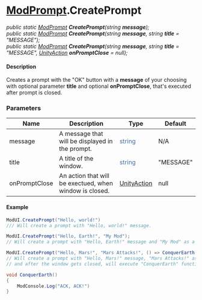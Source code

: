 # [ModPrompt](API/MSCLoader/ModPrompt.md).CreatePrompt

*public static [ModPrompt](API/MSCLoader/ModPrompt.md) <b>CreatePrompt</b>(string <b>message</b>);*  
*public static [ModPrompt](API/MSCLoader/ModPrompt.md) <b>CreatePrompt</b>(string <b>message</b>, string <b>title</b> = "MESSAGE");*  
*public static [ModPrompt](API/MSCLoader/ModPrompt.md) <b>CreatePrompt</b>(string <b>message</b>, string <b>title</b> = "MESSAGE", [UnityAction](https://docs.unity3d.com/500/Documentation/ScriptReference/Events.UnityAction.html) <b>onPromptClose</b> = null);*

#### Description

Creates a prompt with the "OK" button with a **message** of your choosing with optional parameter **title** and optional **onPromptClose**, that's executed after prompt is closed.

### Parameters

Name | Description | Type | Default
---- | ----------- | ---- | -------
message | A message that will be displayed in the prompt. | <font color=#4170a7>string</font> | N/A
title | A title of the window. | <font color=#4170a7>string</font> | "MESSAGE"
onPromptClose | An action that will be exectued, when window is closed. | [UnityAction](https://docs.unity3d.com/500/Documentation/ScriptReference/Events.UnityAction.html) | null

#### Example

```csharp
ModUI.CreatePrompt("Hello, world!")
/// Will create a prompt with "Hello, world!" message.

ModUI.CreatePrompt("Hello, Earth!", "My Mod");
// Will create a prompt with "Hello, Earth!" message and "My Mod" as a title.

ModUI.CreatePrompt("Hello, Mars!", "Mars Attacks!", () => ConquerEarth());
// Will create a prompt with "Hello, Mars!" message, "Mars Attacks!" as a title,
// and after the window gets closed, will execute "ConquerEarth" function.

void ConquerEarth()
{
    ModConsole.Log("ACK, ACK!")
}
```
